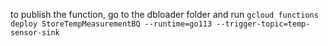 to publish the function, go to the dbloader folder and run 
`gcloud functions deploy StoreTempMeasurementBQ --runtime=go113 --trigger-topic=temp-sensor-sink`